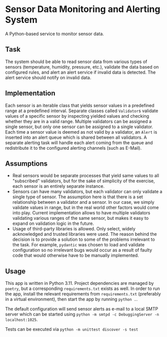 # Sensor Data Monitoring and Alerting System

A Python-based service to monitor sensor data.

## Task

The system should be able to read sensor data from various types of sensors (temperature, humidity, pressure, etc.),
validate the data based on configured rules, and alert an alert service if invalid data is detected. The alert service
should notify on invalid data.

## Implementation

Each sensor is an iterable class that yields sensor values in a predefined range at a predefined interval. Separate
classes called `Validator`s validate values of a specific sensor by inspecting yielded values and checking whether
they are in a valid range. Multiple validators can be assigned a single sensor, but only one sensor can be assigned
to a single validator. Each time a sensor value is deemed as not valid by a validator, an `Alert` is inserted into
an alert queue which is shared between all validators. A separate alerting task will handle each alert coming from
the queue and redistribute it to the configured alerting channels (such as E-Mail).

## Assumptions

- Real sensors would be separate processes that yield same values to all "subscribed" validators, but for the sake
  of simplicity of the exercise, each sensor is an entirely separate instance.
- Sensors can have many validators, but each validator can only validate a single type of sensor. The assumption here
  is that there is a set relationship between a validator and a sensor. In our case, we simply validate values in
  range, but in the real world other factors would come into play. Current implementation allows to have multiple
  validators validating various ranges of the same sensor, but makes it easy to expand on validation logic in the
  future.
- Usage of third-party libraries is allowed. Only select, widely acknowledged and trusted libraries were used.
  The reason behind the decision is to provide a solution to some of the problems irrelevant to the task. For example,
  `pydantic` was chosen to load and validate configuration so no irrelevant bugs would occur as a result of faulty
  code that would otherwise have to be manually implemented.

## Usage

This app is written in Python 3.11. Project dependencies are managed by `poetry`, but a corresponding
`requirements.txt` exists as well. In order to run the app, install the relevant requirements from `requirements.txt`
(preferably in a virtual environment), then start the app by running `python .`.

The default configuration will send sensor alerts as e-mail to a local SMTP server which can be started using
`python -m smtpd -c DebuggingServer -n localhost:1025`.

Tests can be executed via `python -m unittest discover -s test`
